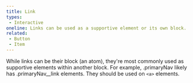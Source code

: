 ```yaml
---
title: Link
types:
 - Interactive
oneline: Links can be used as a supportive element or its own block.
related:
 - Button
 - Item
---
```


While links can be their block (an atom), they're most commonly used as supportive elements within another block. For example, .primaryNav likely has .primaryNav__link elements. They should be used on `<a>` elements.
